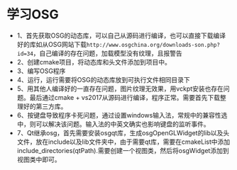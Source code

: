 # 学习OSG
- 1、首先获取OSG的动态库，可以自己从源码进行编译，也可以直接下载编译好的库如从OSG网站下载`http://www.osgchina.org/downloads-son.php?id=34`，自己编译的存在问题，加载模型没有纹理，且报警告
- 2、创建cmake项目，将动态库和头文件添加到项目中。
- 3、编写OSG程序
- 4、运行，运行需要将OSG的动态库放到可执行文件相同目录下
- 5、用其他人编译好的一直存在问题，图片纹理无效果，用vckpt安装也存在问题。最后通过cmake + vs2017从源码进行编译，程序正常。需要首先下载整理好的第三方库。
- 6、按键盘导致程序卡死问题，通过设置windows输入法，常规中的兼容性选中，则可以解决该问题。输入法的中英文确实也影响键盘的监听事件。
- 7、Qt继承osg，首先需要安装osgqt库，生成osgOpenGLWidget的lib以及头文件，放在include以及lib文件夹中，由于需要qt库，需要在cmakeList中添加include_directories(qtPath).需要创建一个视图类，然后将osgWidget添加到视图类中即可。


